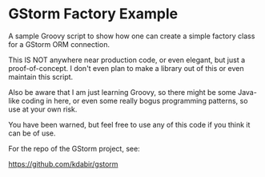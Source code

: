 # GStorm Factory Example

A sample Groovy script to show how one can create a simple factory class for a GStorm ORM connection.

This IS NOT anywhere near production code, or even elegant, but just a proof-of-concept. I don't even plan to make a library out of this or even maintain this script.

Also be aware that I am just learning Groovy, so there might be some Java-like coding in here, or even some really bogus programming patterns, so use at your own risk.

You have been warned, but feel free to use any of this code if you think it can be of use.

For the repo of the GStorm project, see:

https://github.com/kdabir/gstorm
